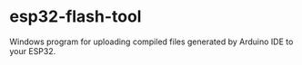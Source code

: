 # esp32-flash-tool
Windows program for uploading compiled files generated by Arduino IDE to your ESP32.
